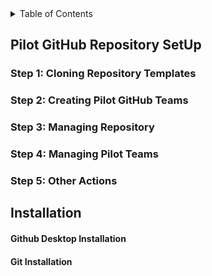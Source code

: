 <!-- TABLE OF CONTENTS -->
<details>
  <summary>Table of Contents</summary>
  <ol>
    <li>
      <a href="#Pilot-GitHub-Repository-Setup">Pilot-GitHub-Repository-Setup</a>
      <ul><li><li>
       <a href="#Step-1:-Cloning Repositories">Cloning Repositories</a>
       <li>
        <a href="#Step-2:-Creating-Pilot-GitHub-Teams">Creating Pilot GitHub Teams</a>
        <li>
        <a href="#Step-3:-Managing-Repository">Managing Repository</a>
         <li>
         <a href="#Step-4:-Managing-Pilot-Teams">Managing Pilot Teams</a>
         <li>
        <a href="#Step-5:-Other-Actions">Other Actions</a>
        <ol>
          </ul></li>
     <a href="#Installation">Installation</a>  
    </ol>
</details> 
        
## Pilot GitHub Repository SetUp
### Step 1: Cloning Repository Templates
### Step 2: Creating Pilot GitHub Teams
### Step 3: Managing Repository
### Step 4: Managing Pilot Teams
### Step 5: Other Actions

## Installation
#### Github Desktop Installation

#### Git Installation

